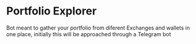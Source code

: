 # Portfolio Explorer

Bot meant to gather your portfolio from diferent Exchanges and wallets in one place, initially this will be approached through a Telegram bot
